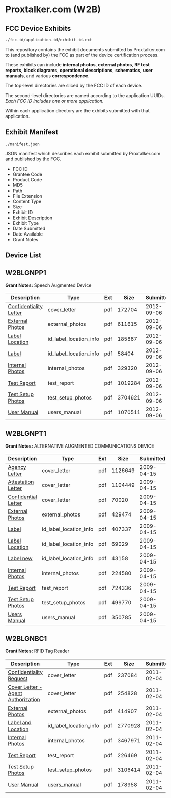 # Proxtalker.com (W2B)
## FCC Device Exhibits

```
./fcc-id/application-id/exhibit-id.ext
```

This repository contains the exhibit documents submitted by Proxtalker.com to (and published by) the FCC as part of the device certification process.

These exhibits can include **internal photos**, **external photos**, **RF test reports**, **block diagrams**, **operational descriptions**, **schematics**, **user manuals**, and various **correspondence**.

The top-level directories are sliced by the FCC ID of each device.

The second-level directories are named according to the application UUIDs. *Each FCC ID includes one or more application.*

Within each application directory are the exhibits submitted with that application. 

## Exhibit Manifest

```
./manifest.json
```

JSON manifest which describes each exhibit submitted by Proxtalker.com and published by the FCC.

- FCC ID
- Grantee Code
- Product Code
- MD5
- Path
- File Extension
- Content Type
- Size
- Exhibit ID
- Exhibit Description
- Exhibit Type
- Date Submitted
- Date Available
- Grant Notes

## Device List
## W2BLGNPP1
**Grant Notes:** Speech Augmented Device

| Description | Type | Ext | Size | Submitted | Available |
| ----------- | ---- | --- | ---- | --------- | --------- |
| [Confidentiality Letter](W2BLGNPP1/22c0bddf9a8d38f7fae37218dddffcb9/1784372.pdf) | cover_letter | pdf | 172704 | 2012-09-06 | 2012-09-06 |
| [External Photos](W2BLGNPP1/22c0bddf9a8d38f7fae37218dddffcb9/1784373.pdf) | external_photos | pdf | 611615 | 2012-09-06 | 2012-09-06 |
| [Label Location](W2BLGNPP1/22c0bddf9a8d38f7fae37218dddffcb9/1784375.pdf) | id_label_location_info | pdf | 185867 | 2012-09-06 | 2012-09-06 |
| [Label](W2BLGNPP1/22c0bddf9a8d38f7fae37218dddffcb9/1784378.pdf) | id_label_location_info | pdf | 58404 | 2012-09-06 | 2012-09-06 |
| [Internal Photos](W2BLGNPP1/22c0bddf9a8d38f7fae37218dddffcb9/1784374.pdf) | internal_photos | pdf | 329320 | 2012-09-06 | 2012-10-21 |
| [Test Report](W2BLGNPP1/22c0bddf9a8d38f7fae37218dddffcb9/1784371.pdf) | test_report | pdf | 1019284 | 2012-09-06 | 2012-09-06 |
| [Test Setup Photos](W2BLGNPP1/22c0bddf9a8d38f7fae37218dddffcb9/1784382.pdf) | test_setup_photos | pdf | 3704621 | 2012-09-06 | 2012-09-06 |
| [User Manual](W2BLGNPP1/22c0bddf9a8d38f7fae37218dddffcb9/1784379.pdf) | users_manual | pdf | 1070511 | 2012-09-06 | 2012-10-21 |
## W2BLGNPT1
**Grant Notes:** ALTERNATIVE AUGMENTED COMMUNICATIONS DEVICE

| Description | Type | Ext | Size | Submitted | Available |
| ----------- | ---- | --- | ---- | --------- | --------- |
| [Agency Letter](W2BLGNPT1/748d3ad95fca6116b2fb7c14ea425ec5/1097023.pdf) | cover_letter | pdf | 1126649 | 2009-04-15 | 2009-04-16 |
| [Attestation Letter](W2BLGNPT1/748d3ad95fca6116b2fb7c14ea425ec5/1097024.pdf) | cover_letter | pdf | 1104449 | 2009-04-15 | 2009-04-16 |
| [Confidential Letter](W2BLGNPT1/748d3ad95fca6116b2fb7c14ea425ec5/1097025.pdf) | cover_letter | pdf | 70020 | 2009-04-15 | 2009-04-16 |
| [External Photos](W2BLGNPT1/748d3ad95fca6116b2fb7c14ea425ec5/1097026.pdf) | external_photos | pdf | 429474 | 2009-04-15 | 2009-04-16 |
| [Label](W2BLGNPT1/748d3ad95fca6116b2fb7c14ea425ec5/1097019.pdf) | id_label_location_info | pdf | 407337 | 2009-04-15 | 2009-04-16 |
| [Label Location](W2BLGNPT1/748d3ad95fca6116b2fb7c14ea425ec5/1097021.pdf) | id_label_location_info | pdf | 69029 | 2009-04-15 | 2009-04-16 |
| [Label new](W2BLGNPT1/748d3ad95fca6116b2fb7c14ea425ec5/1097022.pdf) | id_label_location_info | pdf | 43158 | 2009-04-15 | 2009-04-16 |
| [Internal Photos](W2BLGNPT1/748d3ad95fca6116b2fb7c14ea425ec5/1097020.pdf) | internal_photos | pdf | 224580 | 2009-04-15 | 2009-04-16 |
| [Test Report](W2BLGNPT1/748d3ad95fca6116b2fb7c14ea425ec5/1097018.pdf) | test_report | pdf | 724336 | 2009-04-15 | 2009-04-16 |
| [Test Setup Photos](W2BLGNPT1/748d3ad95fca6116b2fb7c14ea425ec5/1097040.pdf) | test_setup_photos | pdf | 499770 | 2009-04-15 | 2009-04-16 |
| [Users Manual](W2BLGNPT1/748d3ad95fca6116b2fb7c14ea425ec5/1097027.pdf) | users_manual | pdf | 350785 | 2009-04-15 | 2009-04-16 |
## W2BLGNBC1
**Grant Notes:** RFID Tag Reader

| Description | Type | Ext | Size | Submitted | Available |
| ----------- | ---- | --- | ---- | --------- | --------- |
| [Confidentiality Request](W2BLGNBC1/38bb6e9fe7007b1b8b742e3a8997cec0/1413823.pdf) | cover_letter | pdf | 237084 | 2011-02-04 | 2011-02-04 |
| [Cover Letter - Agent Authorization](W2BLGNBC1/38bb6e9fe7007b1b8b742e3a8997cec0/1413824.pdf) | cover_letter | pdf | 254828 | 2011-02-04 | 2011-02-04 |
| [External Photos](W2BLGNBC1/38bb6e9fe7007b1b8b742e3a8997cec0/1413815.pdf) | external_photos | pdf | 414907 | 2011-02-04 | 2011-02-04 |
| [Label and Location](W2BLGNBC1/38bb6e9fe7007b1b8b742e3a8997cec0/1413816.pdf) | id_label_location_info | pdf | 2770928 | 2011-02-04 | 2011-02-04 |
| [Internal Photos](W2BLGNBC1/38bb6e9fe7007b1b8b742e3a8997cec0/1413817.pdf) | internal_photos | pdf | 3467971 | 2011-02-04 | 2011-02-04 |
| [Test Report](W2BLGNBC1/38bb6e9fe7007b1b8b742e3a8997cec0/1413820.pdf) | test_report | pdf | 226469 | 2011-02-04 | 2011-02-04 |
| [Test Setup Photos](W2BLGNBC1/38bb6e9fe7007b1b8b742e3a8997cec0/1413825.pdf) | test_setup_photos | pdf | 3106414 | 2011-02-04 | 2011-02-04 |
| [User Manual](W2BLGNBC1/38bb6e9fe7007b1b8b742e3a8997cec0/1413822.pdf) | users_manual | pdf | 178958 | 2011-02-04 | 2011-02-04 |
